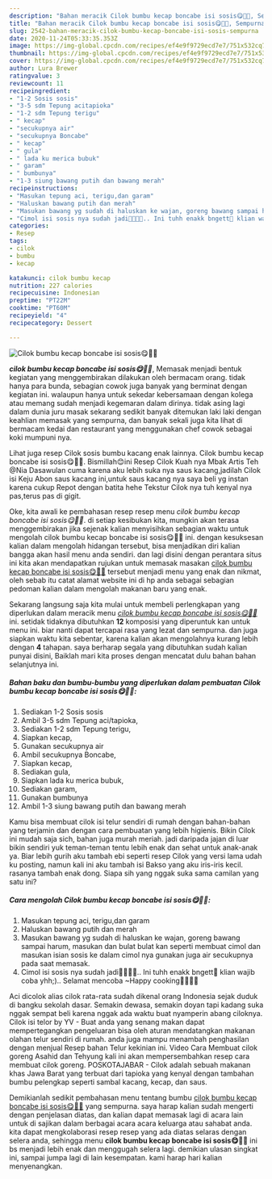 ```yaml
---
description: "Bahan meracik Cilok bumbu kecap boncabe isi sosis😋🤤🤤, Sempurna"
title: "Bahan meracik Cilok bumbu kecap boncabe isi sosis😋🤤🤤, Sempurna"
slug: 2542-bahan-meracik-cilok-bumbu-kecap-boncabe-isi-sosis-sempurna
date: 2020-11-24T05:33:35.353Z
image: https://img-global.cpcdn.com/recipes/ef4e9f9729ecd7e7/751x532cq70/cilok-bumbu-kecap-boncabe-isi-sosis😋🤤🤤-foto-resep-utama.jpg
thumbnail: https://img-global.cpcdn.com/recipes/ef4e9f9729ecd7e7/751x532cq70/cilok-bumbu-kecap-boncabe-isi-sosis😋🤤🤤-foto-resep-utama.jpg
cover: https://img-global.cpcdn.com/recipes/ef4e9f9729ecd7e7/751x532cq70/cilok-bumbu-kecap-boncabe-isi-sosis😋🤤🤤-foto-resep-utama.jpg
author: Lura Brewer
ratingvalue: 3
reviewcount: 11
recipeingredient:
- "1-2 Sosis sosis"
- "3-5 sdm Tepung acitapioka"
- "1-2 sdm Tepung terigu"
- " kecap"
- "secukupnya air"
- "secukupnya Boncabe"
- " kecap"
- " gula"
- " lada ku merica bubuk"
- " garam"
- " bumbunya"
- "1-3 siung bawang putih dan bawang merah"
recipeinstructions:
- "Masukan tepung aci, terigu,dan garam"
- "Haluskan bawang putih dan merah"
- "Masukan bawang yg sudah di haluskan ke wajan, goreng bawang sampai harum, masukan dan bulat bulat kan seperti membuat cimol dan masukan isian sosis ke dalam cimol nya gunakan juga air secukupnya pada saat memasak."
- "Cimol isi sosis nya sudah jadi🥳🥺🥰🥰.. Ini tuhh enakk bngett💜 klian wajib coba yhh;).. Selamat mencoba ~Happy cooking👩‍🍳👨‍🍳"
categories:
- Resep
tags:
- cilok
- bumbu
- kecap

katakunci: cilok bumbu kecap 
nutrition: 227 calories
recipecuisine: Indonesian
preptime: "PT22M"
cooktime: "PT60M"
recipeyield: "4"
recipecategory: Dessert

---
```



![Cilok bumbu kecap boncabe isi sosis😋🤤🤤](https://img-global.cpcdn.com/recipes/ef4e9f9729ecd7e7/751x532cq70/cilok-bumbu-kecap-boncabe-isi-sosis😋🤤🤤-foto-resep-utama.jpg)

<b><i>cilok bumbu kecap boncabe isi sosis😋🤤🤤</i></b>, Memasak menjadi bentuk kegiatan yang menggembirakan dilakukan oleh bermacam orang. tidak hanya para bunda, sebagian cowok juga banyak yang berminat dengan kegiatan ini. walaupun hanya untuk sekedar kebersamaan dengan kolega atau memang sudah menjadi kegemaran dalam dirinya. tidak asing lagi dalam dunia juru masak sekarang sedikit banyak ditemukan laki laki dengan keahlian memasak yang sempurna, dan banyak sekali juga kita lihat di bermacam kedai dan restaurant yang menggunakan chef cowok sebagai koki mumpuni nya.

Lihat juga resep Cilok sosis bumbu kacang enak lainnya. Cilok bumbu kecap boncabe isi sosis😋🤤🤤. Bismillah😊ini Resep Cilok Kuah nya Mbak Artis Teh @Nia Dasawulan cuma karena aku lebih suka nya saus kacang,jadilah Cilok isi Keju Abon saus kacang ini,untuk saus kacang nya saya beli yg instan karena cukup Repot dengan batita hehe Tekstur Cilok nya tuh kenyal nya pas,terus pas di gigit.

Oke, kita awali ke pembahasan resep resep menu <i>cilok bumbu kecap boncabe isi sosis😋🤤🤤</i>. di setiap kesibukan kita, mungkin akan terasa menggembirakan jika sejenak kalian menyisihkan sebagian waktu untuk mengolah cilok bumbu kecap boncabe isi sosis😋🤤🤤 ini. dengan kesuksesan kalian dalam mengolah hidangan tersebut, bisa menjadikan diri kalian bangga akan hasil menu anda sendiri. dan lagi disini dengan perantara situs ini kita akan mendapatkan rujukan untuk memasak masakan <u>cilok bumbu kecap boncabe isi sosis😋🤤🤤</u> tersebut menjadi menu yang enak dan nikmat, oleh sebab itu catat alamat website ini di hp anda sebagai sebagian pedoman kalian dalam mengolah makanan baru yang enak.


Sekarang langsung saja kita mulai untuk membeli perlengkapan yang diperlukan dalam meracik menu <u><i>cilok bumbu kecap boncabe isi sosis😋🤤🤤</i></u> ini. setidak tidaknya dibutuhkan <b>12</b> komposisi yang diperuntuk kan untuk menu ini. biar nanti dapat tercapai rasa yang lezat dan sempurna. dan juga siapkan waktu kita sebentar, karena kalian akan mengolahnya kurang lebih dengan <b>4</b> tahapan. saya berharap segala yang dibutuhkan sudah kalian punyai disini, Baiklah mari kita proses dengan mencatat dulu bahan bahan selanjutnya ini.

<!--inarticleads1-->

##### Bahan baku dan bumbu-bumbu yang diperlukan dalam pembuatan Cilok bumbu kecap boncabe isi sosis😋🤤🤤:

1. Sediakan 1-2 Sosis sosis
1. Ambil 3-5 sdm Tepung aci/tapioka,
1. Sediakan 1-2 sdm Tepung terigu,
1. Siapkan  kecap,
1. Gunakan secukupnya air
1. Ambil secukupnya Boncabe,
1. Siapkan  kecap,
1. Sediakan  gula,
1. Siapkan  lada ku merica bubuk,
1. Sediakan  garam,
1. Gunakan  bumbunya
1. Ambil 1-3 siung bawang putih dan bawang merah


Kamu bisa membuat cilok isi telur sendiri di rumah dengan bahan-bahan yang terjamin dan dengan cara pembuatan yang lebih higienis. Bikin Cilok ini mudah saja sich, bahan juga murah meriah. jadi daripada jajan di luar bikin sendiri yuk teman-teman tentu lebih enak dan sehat untuk anak-anak ya. Biar lebih gurih aku tambah ebi seperti resep Cilok yang versi lama udah ku posting, namun kali ini aku tambah isi Bakso yang aku iris-iris kecil. rasanya tambah enak dong. Siapa sih yang nggak suka sama camilan yang satu ini? 

<!--inarticleads2-->

##### Cara mengolah Cilok bumbu kecap boncabe isi sosis😋🤤🤤:

1. Masukan tepung aci, terigu,dan garam
1. Haluskan bawang putih dan merah
1. Masukan bawang yg sudah di haluskan ke wajan, goreng bawang sampai harum, masukan dan bulat bulat kan seperti membuat cimol dan masukan isian sosis ke dalam cimol nya gunakan juga air secukupnya pada saat memasak.
1. Cimol isi sosis nya sudah jadi🥳🥺🥰🥰.. Ini tuhh enakk bngett💜 klian wajib coba yhh;).. Selamat mencoba ~Happy cooking👩‍🍳👨‍🍳


Aci dicolok alias cilok rata-rata sudah dikenal orang Indonesia sejak duduk di bangku sekolah dasar. Semakin dewasa, semakin doyan tapi kadang suka nggak sempat beli karena nggak ada waktu buat nyamperin abang ciloknya. Cilok isi telor by YV - Buat anda yang senang makan dapat mempertegangkan pengeluaran bisa oleh aturan mendatangkan makanan olahan telur sendiri di rumah. anda juga mampu menambah penghasilan dengan menjual Resep bahan Telur kekinian ini. Video Cara Membuat cilok goreng Asahid dan Tehyung kali ini akan mempersembahkan resep cara membuat cilok goreng. POSKOTAJABAR - Cilok adalah sebuah makanan khas Jawa Barat yang terbuat dari tapioka yang kenyal dengan tambahan bumbu pelengkap seperti sambal kacang, kecap, dan saus. 

Demikianlah sedikit pembahasan menu tentang bumbu <u>cilok bumbu kecap boncabe isi sosis😋🤤🤤</u> yang sempurna. saya harap kalian sudah mengerti dengan penjelasan diatas, dan kalian dapat memasak lagi di acara lain untuk di sajikan dalam berbagai acara acara keluarga atau sahabat anda. kita dapat mengkolaborasi resep resep yang ada diatas selaras dengan selera anda, sehingga menu <b>cilok bumbu kecap boncabe isi sosis😋🤤🤤</b> ini bs menjadi lebih enak dan menggugah selera lagi. demikian ulasan singkat ini, sampai jumpa lagi di lain kesempatan. kami harap hari kalian menyenangkan.
